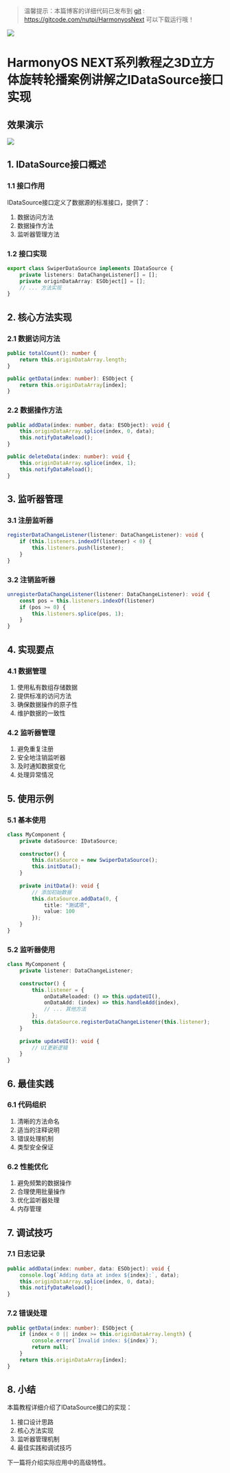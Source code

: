 > 温馨提示：本篇博客的详细代码已发布到 [git](https://gitcode.com/nutpi/HarmonyosNext) : https://gitcode.com/nutpi/HarmonyosNext 可以下载运行哦！

![](https://files.mdnice.com/user/47561/76a9ae9b-ec55-44c8-854f-cb9017a8c4c0.png)

# HarmonyOS NEXT系列教程之3D立方体旋转轮播案例讲解之IDataSource接口实现
## 效果演示

![](https://files.mdnice.com/user/47561/1206c9f5-ffbc-407e-be02-ed1889ad8419.gif)

## 1. IDataSource接口概述

### 1.1 接口作用
IDataSource接口定义了数据源的标准接口，提供了：
1. 数据访问方法
2. 数据操作方法
3. 监听器管理方法

### 1.2 接口实现
```typescript
export class SwiperDataSource implements IDataSource {
    private listeners: DataChangeListener[] = [];
    private originDataArray: ESObject[] = [];
    // ... 方法实现
}
```

## 2. 核心方法实现

### 2.1 数据访问方法
```typescript
public totalCount(): number {
    return this.originDataArray.length;
}

public getData(index: number): ESObject {
    return this.originDataArray[index];
}
```

### 2.2 数据操作方法
```typescript
public addData(index: number, data: ESObject): void {
    this.originDataArray.splice(index, 0, data);
    this.notifyDataReload();
}

public deleteData(index: number): void {
    this.originDataArray.splice(index, 1);
    this.notifyDataReload();
}
```

## 3. 监听器管理

### 3.1 注册监听器
```typescript
registerDataChangeListener(listener: DataChangeListener): void {
    if (this.listeners.indexOf(listener) < 0) {
        this.listeners.push(listener);
    }
}
```

### 3.2 注销监听器
```typescript
unregisterDataChangeListener(listener: DataChangeListener): void {
    const pos = this.listeners.indexOf(listener)
    if (pos >= 0) {
        this.listeners.splice(pos, 1);
    }
}
```

## 4. 实现要点

### 4.1 数据管理
1. 使用私有数组存储数据
2. 提供标准的访问方法
3. 确保数据操作的原子性
4. 维护数据的一致性

### 4.2 监听器管理
1. 避免重复注册
2. 安全地注销监听器
3. 及时通知数据变化
4. 处理异常情况

## 5. 使用示例

### 5.1 基本使用
```typescript
class MyComponent {
    private dataSource: IDataSource;
    
    constructor() {
        this.dataSource = new SwiperDataSource();
        this.initData();
    }
    
    private initData(): void {
        // 添加初始数据
        this.dataSource.addData(0, {
            title: "测试项",
            value: 100
        });
    }
}
```

### 5.2 监听器使用
```typescript
class MyComponent {
    private listener: DataChangeListener;
    
    constructor() {
        this.listener = {
            onDataReloaded: () => this.updateUI(),
            onDataAdd: (index) => this.handleAdd(index),
            // ... 其他方法
        };
        this.dataSource.registerDataChangeListener(this.listener);
    }
    
    private updateUI(): void {
        // UI更新逻辑
    }
}
```

## 6. 最佳实践

### 6.1 代码组织
1. 清晰的方法命名
2. 适当的注释说明
3. 错误处理机制
4. 类型安全保证

### 6.2 性能优化
1. 避免频繁的数据操作
2. 合理使用批量操作
3. 优化监听器处理
4. 内存管理

## 7. 调试技巧

### 7.1 日志记录
```typescript
public addData(index: number, data: ESObject): void {
    console.log(`Adding data at index ${index}:`, data);
    this.originDataArray.splice(index, 0, data);
    this.notifyDataReload();
}
```

### 7.2 错误处理
```typescript
public getData(index: number): ESObject {
    if (index < 0 || index >= this.originDataArray.length) {
        console.error(`Invalid index: ${index}`);
        return null;
    }
    return this.originDataArray[index];
}
```

## 8. 小结

本篇教程详细介绍了IDataSource接口的实现：
1. 接口设计思路
2. 核心方法实现
3. 监听器管理机制
4. 最佳实践和调试技巧

下一篇将介绍实际应用中的高级特性。
